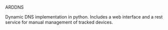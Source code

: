 ARDDNS

Dynamic DNS implementation in python. Includes a web interface and a rest service for manual management of tracked devices.
